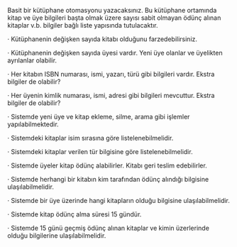 Basit bir kütüphane otomasyonu yazacaksınız. Bu kütüphane ortamında kitap ve üye bilgileri başta olmak üzere sayısı sabit olmayan ödünç alınan kitaplar v.b. bilgiler bağlı liste yapısında tutulacaktır.

·        Kütüphanenin  değişken sayıda kitabı olduğunu farzedebilirsiniz.

·        Kütüphanenin değişken sayıda üyesi vardır. Yeni üye olanlar ve üyelikten ayrılanlar olabilir.

·        Her kitabın ISBN numarası, ismi, yazarı, türü gibi bilgileri vardır.  Ekstra bilgiler de olabilir?

·        Her üyenin  kimlik numarası, ismi, adresi gibi bilgileri mevcuttur.  Ekstra bilgiler de olabilir?

·        Sistemde yeni üye ve kitap  ekleme, silme, arama  gibi işlemler yapılabilmektedir.

·        Sistemdeki kitaplar isim sırasına göre listelenebilmelidir.

·        Sistemdeki kitaplar verilen tür bilgisine göre listelenebilmelidir.

·        Sistemde üyeler kitap ödünç alabilirler. Kitabı geri teslim edebilirler.

·        Sistemde herhangi bir kitabın kim tarafından ödünç alındığı bilgisine ulaşılabilmelidir.

·        Sistemde bir üye üzerinde hangi kitapların olduğu bilgisine ulaşılabilmelidir.

·        Sistemde kitap ödünç alma süresi 15 gündür.

·        Sistemde 15 günü geçmiş ödünç alınan kitaplar ve kimin üzerlerinde olduğu bilgilerine ulaşılabilmelidir.

